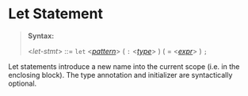 # Let Statement

> **Syntax:**
>
> <*let-stmt*> ::= `let` <*[pattern]*> ( `:` <*[type]*> ) ( = <*[expr]*> ) `;`
>
>
>

Let statements introduce a new name into the current scope (i.e. in the
enclosing block). The type annotation and initializer are syntactically
optional.

[pattern]: ../patterns.md
[expr]: ../expressions.md
[type]: ../types.md
